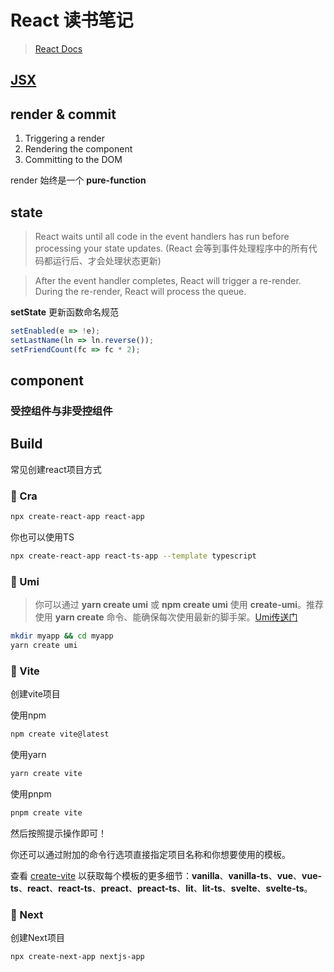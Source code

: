 
# React 读书笔记

> [React Docs](https://beta.reactjs.org/learn/sharing-state-between-components)

## [JSX](/files/docs/React/02-jsx%E4%BD%BF%E7%94%A8%E4%B8%8E%E7%90%86%E8%A7%A3.md)

## render & commit

1. Triggering a render
2. Rendering the component
3. Committing to the DOM

render 始终是一个 **pure-function**

## state

> React waits until all code in the event handlers has run before processing your state updates.
> (React 会等到事件处理程序中的所有代码都运行后、才会处理状态更新)

> After the event handler completes, React will trigger a re-render. During the re-render, React will process the queue.

**setState** 更新函数命名规范

```jsx
setEnabled(e => !e);
setLastName(ln => ln.reverse());
setFriendCount(fc => fc * 2);
```

## component

### 受控组件与非受控组件

## Build

常见创建react项目方式

### 🍓 Cra

```sh
npx create-react-app react-app
```

你也可以使用TS

```sh
npx create-react-app react-ts-app --template typescript
```

### 🍇 Umi

> 你可以通过 **yarn create umi** 或 **npm create umi** 使用 **create-umi**。推荐使用 **yarn create** 命令、能确保每次使用最新的脚手架。[Umi传送门](https://v2.umijs.org/zh/guide/create-umi-app.html#%E4%BB%8B%E7%BB%8D-create-umi)

```sh
mkdir myapp && cd myapp
yarn create umi
```

### 🍒 Vite

创建vite项目

使用npm

```sh
npm create vite@latest
```

使用yarn

```sh
yarn create vite
```

使用pnpm

```sh
pnpm create vite
```

然后按照提示操作即可！

你还可以通过附加的命令行选项直接指定项目名称和你想要使用的模板。

查看 [create-vite](https://github.com/vitejs/vite/tree/main/packages/create-vite) 以获取每个模板的更多细节：**vanilla**、**vanilla-ts**、**vue**、**vue-ts**、**react**、**react-ts**、**preact**、**preact-ts**、**lit**、**lit-ts**、**svelte**、**svelte-ts**。

### 🍊 Next

创建Next项目

```sh
npx create-next-app nextjs-app
```
